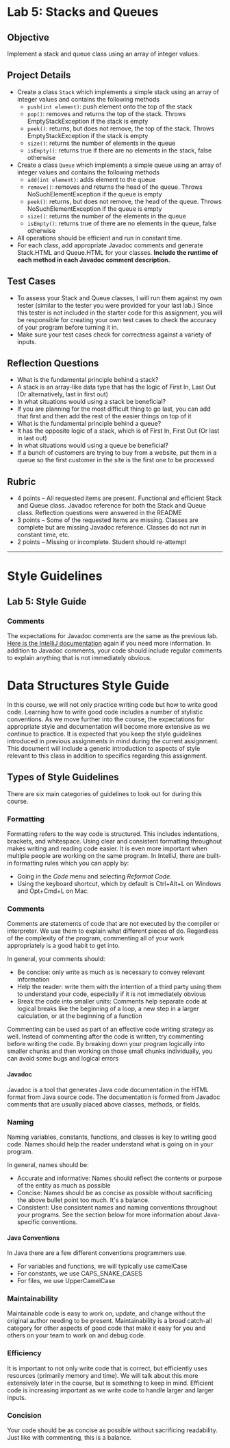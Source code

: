 # Lab 5: Stacks and Queues

## Objective

Implement a stack and queue class using an array of integer values.

## Project Details

- Create a class `Stack` which implements a simple stack using an array of integer values and contains the following
  methods
    - `push(int element)`: push element onto the top of the stack
    - `pop()`: removes and returns the top of the stack. Throws EmptyStackException if the stack is empty
    - `peek()`: returns, but does not remove, the top of the stack. Throws EmptyStackException if the stack is empty
    - `size()`: returns the number of elements in the queue
    - `isEmpty()`: returns true if there are no elements in the stack, false otherwise
- Create a class `Queue` which implements a simple queue using an array of integer values and contains the following
  methods
    - `add(int element)`: adds element to the queue
    - `remove()`: removes and returns the head of the queue. Throws NoSuchElementException if the queue is empty
    - `peek()`: returns, but does not remove, the head of the queue. Throws NoSuchElementException if the queue is empty
    - `size()`: returns the number of the elements in the queue
    - `isEmpty()`: returns true of there are no elements in the queue, false otherwise
- All operations should be efficient and run in constant time.
- For each class, add appropriate Javadoc comments and generate Stack.HTML and Queue.HTML for your classes. **Include
  the runtime of each method in each Javadoc comment description.**

## Test Cases

- To assess your Stack and Queue classes, I will run them against my own tester (similar to the tester you were provided
  for your last lab.) Since this tester is not included in the starter code for this assignment, you will be responsible
  for creating your own test cases to check the accuracy of your program before turning it in.
- Make sure your test cases check for correctness against a variety of inputs.

## Reflection Questions

- What is the fundamental principle behind a stack?
- A stack is an array-like data type that has the logic of First In, Last Out (Or alternatively, last in first out) 
- In what situations would using a stack be beneficial?
- If you are planning for the most difficult thing to go last, you can add that first and then add the rest of the easier things on top of it
- What is the fundamental principle behind a queue?
- It has the opposite logic of a stack, which is of First In, First Out (Or last in last out)
- In what situations would using a queue be beneficial?
- If a bunch of customers are trying to buy from a website, put them in a queue so the first customer in the site is the first one to be processed

## Rubric

- 4 points – All requested items are present. Functional and efficient Stack and Queue class. Javadoc reference for both
the Stack and Queue class. Reflection questions were answered in the README
- 3 points – Some of the requested items are missing. Classes are complete but are missing Javadoc reference. Classes do
not run in constant time, etc.
- 2 points – Missing or incomplete. Student should re-attempt

---

# Style Guidelines

## Lab 5: Style Guide

### Comments

The expectations for Javadoc comments are the same as the previous
lab.  [Here is the IntelliJ  documentation](https://www.jetbrains.com/help/idea/javadocs.html) again if you need more
information. In addition to Javadoc comments, your code should include regular comments to explain anything that is not
immediately obvious.

# Data Structures Style Guide

In this course, we will not only practice writing code but how to write good code. Learning how to write good code
includes a number of stylistic conventions. As we move further into the course, the expectations for appropriate style
and documentation will become more extensive as we continue to practice. It is expected that you keep the style
guidelines introduced in previous assignments in mind during the current assignment. This document will include a
generic introduction to aspects of style relevant to this class in addition to specifics regarding this assignment.

## Types of Style Guidelines

There are six main categories of guidelines to look out for during this course.

### Formatting

Formatting refers to the way code is structured. This includes indentations, brackets, and whitespace. Using clear and
consistent formatting throughout makes writing and reading code easier. It is even more important when multiple people
are working on the same program. In IntelliJ, there are built-in formatting rules which you can apply by:

- Going in the _Code_ menu and selecting _Reformat Code_.
- Using the keyboard shortcut, which by default is Ctrl+Alt+L on Windows and Opt+Cmd+L on Mac.

### Comments

Comments are statements of code that are not executed by the compiler or interpreter. We use them to explain what
different pieces of do. Regardless of the complexity of the program, commenting all of your work appropriately is a good
habit to get into.

In general, your comments should:

- Be concise: only write as much as is necessary to convey relevant information
- Help the reader: write them with the intention of a third party using them to understand your code, especially if it
  is not immediately obvious
- Break the code into smaller units: Comments help separate code at logical breaks like the beginning of a loop, a new
  step in a larger calculation, or at the beginning of a function

Commenting can be used as part of an effective code writing strategy as well. Instead of commenting after the code is
written, try commenting before writing the code. By breaking down your program logically into smaller chunks and then
working on those small chunks individually, you can avoid some bugs and logical errors

#### Javadoc

Javadoc is a tool that generates Java code documentation in the HTML format from Java source code. The documentation is
formed from Javadoc comments that are usually placed above classes, methods, or fields.

### Naming

Naming variables, constants, functions, and classes is key to writing good code. Names should help the reader understand
what is going on in your program.

In general, names should be:

- Accurate and informative: Names should reflect the contents or purpose of the entity as much as possible
- Concise: Names should be as concise as possible without sacrificing the above bullet point too much. It's a balance.
- Consistent: Use consistent names and naming conventions throughout your programs. See the section below for more
  information about Java-specific conventions.

#### Java Conventions

In Java there are a few different conventions programmers use.

- For variables and functions, we will typically use camelCase
- For constants, we use CAPS_SNAKE_CASES
- For files, we use UpperCamelCase

### Maintainability

Maintainable code is easy to work on, update, and change without the original author needing to be present.
Maintainability is a broad catch-all category for other aspects of good code that make it easy for you and others on
your team to work on and debug code.

### Efficiency

It is important to not only write code that is correct, but efficiently uses resources (primarily memory and time). We
will talk about this more extensively later in the course, but is something to keep in mind. Efficient code is
increasing important as we write code to handle larger and larger inputs.

### Concision

Your code should be as concise as possible without sacrificing readability. Just like with commenting, this is a
balance.  

